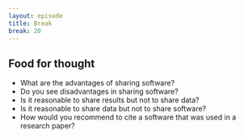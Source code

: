 ```yaml
---
layout: episode
title: Break
break: 20
---
```


## Food for thought

- What are the advantages of sharing software?
- Do you see disadvantages in sharing software?
- Is it reasonable to share results but not to share data?
- Is it reasonable to share data but not to share software?
- How would you recommend to cite a software that was used in a research paper?
